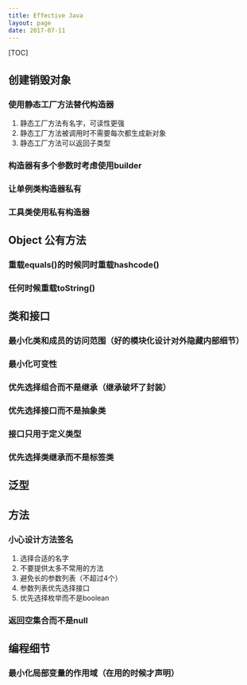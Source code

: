 ```yaml
---
title: Effective Java
layout: page
date: 2017-07-11
---
```

[TOC]

## 创建销毁对象
### 使用静态工厂方法替代构造器
1. 静态工厂方法有名字，可读性更强
2. 静态工厂方法被调用时不需要每次都生成新对象
3. 静态工厂方法可以返回子类型

### 构造器有多个参数时考虑使用builder
### 让单例类构造器私有
### 工具类使用私有构造器


## Object 公有方法
### 重载equals()的时候同时重载hashcode()
### 任何时候重载toString()

## 类和接口
### 最小化类和成员的访问范围（好的模块化设计对外隐藏内部细节）
### 最小化可变性
### 优先选择组合而不是继承（继承破坏了封装）
### 优先选择接口而不是抽象类
### 接口只用于定义类型
### 优先选择类继承而不是标签类

## 泛型

## 方法
### 小心设计方法签名
1. 选择合适的名字
2. 不要提供太多不常用的方法
3. 避免长的参数列表（不超过4个）
4. 参数列表优先选择接口
5. 优先选择枚举而不是boolean

### 返回空集合而不是null

## 编程细节
### 最小化局部变量的作用域（在用的时候才声明）